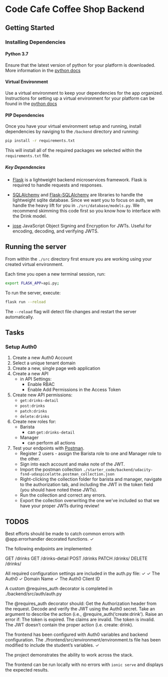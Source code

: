 # Code Cafe Coffee Shop Backend

## Getting Started

### Installing Dependencies

#### Python 3.7

Ensure that the latest version of python for your platform is downloaded. More information in the [python docs](https://docs.python.org/3/using/unix.html#getting-and-installing-the-latest-version-of-python)

#### Virtual Environment 

Use a virtual environment to keep your dependencies for the app organized. Instructions for setting up a virtual environment for your platform can be found in the [python docs](https://packaging.python.org/guides/installing-using-pip-and-virtual-environments/)

#### PIP Dependencies

Once you have your virtual environment setup and running, install dependencies by naviging to the `/backend` directory and running:

```bash
pip install -r requirements.txt
```

This will install all of the required packages we selected within the `requirements.txt` file.

##### Key Dependencies

- [Flask](http://flask.pocoo.org/)  is a lightweight backend microservices framework. Flask is required to handle requests and responses.

- [SQLAlchemy](https://www.sqlalchemy.org/) and [Flask-SQLAlchemy](https://flask-sqlalchemy.palletsprojects.com/en/2.x/) are libraries to handle the lightweight sqlite database. Since we want you to focus on auth, we handle the heavy lift for you in `./src/database/models.py`. We recommend skimming this code first so you know how to interface with the Drink model.

- [jose](https://python-jose.readthedocs.io/en/latest/) JavaScript Object Signing and Encryption for JWTs. Useful for encoding, decoding, and verifying JWTS.

## Running the server

From within the `./src` directory first ensure you are working using your created virtual environment.

Each time you open a new terminal session, run:

```bash
export FLASK_APP=api.py;
```

To run the server, execute:

```bash
flask run --reload
```

The `--reload` flag will detect file changes and restart the server automatically.

## Tasks

### Setup Auth0

1. Create a new Auth0 Account
2. Select a unique tenant domain
3. Create a new, single page web application
4. Create a new API
    - in API Settings:
        - Enable RBAC
        - Enable Add Permissions in the Access Token
5. Create new API permissions:
    - `get:drinks-detail`
    - `post:drinks`
    - `patch:drinks`
    - `delete:drinks`
6. Create new roles for:
    - Barista
        - can `get:drinks-detail`
    - Manager
        - can perform all actions
7. Test your endpoints with [Postman](https://getpostman.com). 
    - Register 2 users - assign the Barista role to one and Manager role to the other.
    - Sign into each account and make note of the JWT.
    - Import the postman collection `./starter_code/backend/udacity-fsnd-udaspicelatte.postman_collection.json`
    - Right-clicking the collection folder for barista and manager, navigate to the authorization tab, and including the JWT in the token field (you should have noted these JWTs).
    - Run the collection and correct any errors.
    - Export the collection overwriting the one we've included so that we have your proper JWTs during review!

## TODOS 
Best efforts should be made to catch common errors with @app.errorhandler decorated functions. ✓

The following endpoints are implemented:

GET /drinks
GET /drinks-detail
POST /drinks
PATCH /drinks/<id>
DELETE /drinks/<id>

All required configuration settings are included in the auth.py file: ✓
    ✓ The Auth0 
    ✓ Domain Name
    ✓ The Auth0 Client ID

A custom @requires_auth decorator is completed in ./backend/src/auth/auth.py

The @requires_auth decorator should:
Get the Authorization header from the request.
Decode and verify the JWT using the Auth0 secret.
Take an argument to describe the action (i.e., @require_auth(‘create:drink’).
Raise an error if:
    The token is expired.
    The claims are invalid.
    The token is invalid.
    The JWT doesn’t contain the proper action (i.e. create: drink).

The frontend has been configured with Auth0 variables and backend configuration.
The ./frontend/src/environment/environment.ts file has been modified to include the student’s variables. ✓

The project demonstrates the ability to work across the stack.

The frontend can be run locally with no errors with `ionic serve` and displays the expected results.
